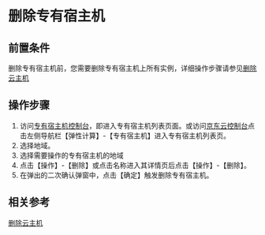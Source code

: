 # 删除专有宿主机

## 前置条件

删除专有宿主机前，您需要删除专有宿主机上所有实例，详细操作步骤请参见[删除云主机](../../Virtual-Machines/Operation-Guide/Instance/Delete-Instance.md)

## 操作步骤

1. 访问[专有宿主机控制台](https://cns-console.jdcloud.com/dedicatedhost/list)，即进入专有宿主机列表页面。或访问[京东云控制台](https://console.jdcloud.com)点击左侧导航栏【弹性计算】-【专有宿主机】进入专有宿主机列表页。
2. 选择地域。
3. 选择需要操作的专有宿主机的地域
4. 点击【操作】-【删除】或点击名称进入其详情页后点击【操作】-【删除】。
5. 在弹出的二次确认弹窗中，点击【确定】触发删除专有宿主机。


## 相关参考

[删除云主机](../../Virtual-Machines/Operation-Guide/Instance/Delete-Instance.md)


